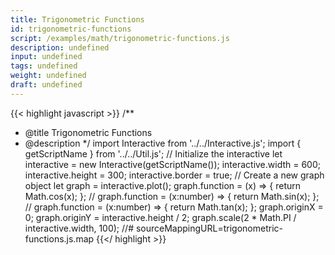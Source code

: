 ```yaml
---
title: Trigonometric Functions
id: trigonometric-functions
script: /examples/math/trigonometric-functions.js
description: undefined
input: undefined
tags: undefined
weight: undefined
draft: undefined
---
```


{{< highlight javascript >}}
/**
* @title Trigonometric Functions
* @description
*/
import Interactive from '../../Interactive.js';
import { getScriptName } from '../../Util.js';
// Initialize the interactive
let interactive = new Interactive(getScriptName());
interactive.width = 600;
interactive.height = 300;
interactive.border = true;
// Create a new graph object
let graph = interactive.plot();
graph.function = (x) => { return Math.cos(x); };
// graph.function = (x:number) => { return Math.sin(x); };
// graph.function = (x:number) => { return Math.tan(x); };
graph.originX = 0;
graph.originY = interactive.height / 2;
graph.scale(2 * Math.PI / interactive.width, 100);
//# sourceMappingURL=trigonometric-functions.js.map
{{</ highlight >}}

